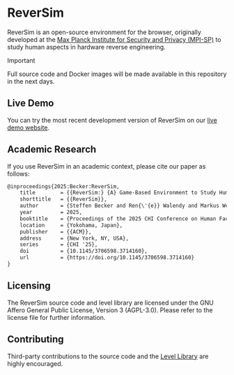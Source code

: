 # ReverSim

ReverSim is an open-source environment for the browser, originally developed at the 
[Max Planck Institute for Security and Privacy (MPI-SP)](https://www.mpi-sp.org/)
to study human aspects in hardware reverse engineering.

> [!IMPORTANT]  
> Full source code and Docker images will be made available in this repository in the next days.

## Live Demo
You can try the most recent development version of ReverSim on our [live demo website](https://beta.hrestudy.com/index).

## Academic Research
If you use ReverSim in an academic context, please cite our paper as follows:
```latex
@inproceedings{2025:Becker:ReverSim,
	title        = {{ReverSim:} {A} Game-Based Environment to Study Human Aspects in Hardware Reverse Engineering},
	shorttitle   = {{ReverSim}},
	author       = {Steffen Becker and Ren{\'{e}} Walendy and Markus Weber and Carina Wiesen and Nikol Rummel and Christof Paar},
	year         = 2025,
	booktitle    = {Proceedings of the 2025 CHI Conference on Human Factors in Computing Systems},
	location     = {Yokohama, Japan},
	publisher    = {{ACM}},
	address      = {New York, NY, USA},
	series       = {CHI '25},
	doi          = {10.1145/3706598.3714160},
	url          = {https://doi.org/10.1145/3706598.3714160}
}
```

## Licensing
The ReverSim source code and level library are licensed under the GNU Affero General Public License, Version 3 (AGPL-3.0).
Please refer to the license file for further information.

## Contributing
Third-party contributions to the source code and the [Level Library](https://github.com/emsec/reversim-circuits) are highly encouraged.
